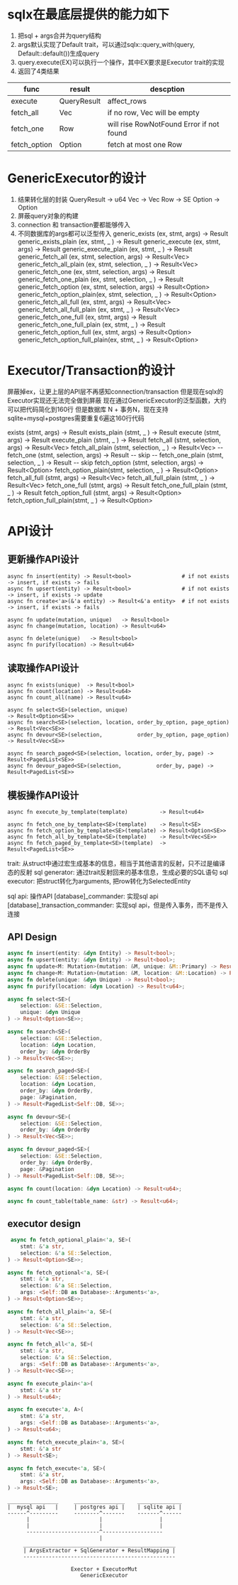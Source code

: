 # sqlx在最底层提供的能力如下
1. 把sql + args合并为query结构
2. args默认实现了Default trait，可以通过sqlx::query_with(query, Default::default())生成query
3. query.execute(EX)可以执行一个操作，其中EX要求是Executor trait的实现  
4. 返回了4类结果

| func         | result      | descption                                |
|--------------|-------------|------------------------------------------|
| execute      | QueryResult | affect_rows                              |
| fetch_all    | Vec<Row>    | if no row, Vec will be empty             |
| fetch_one    | Row         | will rise RowNotFound Error if not found |
| fetch_option | Option<Row> | fetch at most one Row                    |


# GenericExecutor的设计
1. 结果转化层的封装
QueryResult -> u64
Vec<Row>    -> Vec<SE>
Row         -> SE
Option<Row> -> Option<SE>
2. 屏蔽query对象的构建
3. connection 和 transaction要都能够传入
4. 不同数据库的args都可以泛型传入
generic_exists            (ex, stmt, args) -> Result<bool>
generic_exists_plain      (ex, stmt, _   ) -> Result<bool>
generic_execute           (ex, stmt, args) -> Result<u64>
generic_execute_plain     (ex, stmt, _   ) -> Result<u64>
generic_fetch_all         (ex, stmt, selection, args) -> Result<Vec<SE>>
generic_fetch_all_plain   (ex, stmt, selection, _   ) -> Result<Vec<SE>>
generic_fetch_one         (ex, stmt, selection, args) -> Result<SE>
generic_fetch_one_plain   (ex, stmt, selection, _   ) -> Result<SE>
generic_fetch_option      (ex, stmt, selection, args) -> Result<Option<SE>>
generic_fetch_option_plain(ex, stmt, selection, _   ) -> Result<Option<SE>>
generic_fetch_all_full         (ex, stmt, args) -> Result<Vec<SE>>
generic_fetch_all_full_plain   (ex, stmt, _   ) -> Result<Vec<SE>>
generic_fetch_one_full         (ex, stmt, args) -> Result<SE>
generic_fetch_one_full_plain   (ex, stmt, _   ) -> Result<SE>
generic_fetch_option_full      (ex, stmt, args) -> Result<Option<SE>>
generic_fetch_option_full_plain(ex, stmt, _   ) -> Result<Option<SE>>

# Executor/Transaction的设计
屏蔽掉ex，让更上层的API层不再感知connection/transaction
但是现在sqlx的Executor实现还无法完全做到屏蔽
现在通过GenericExecutor的泛型函数，大约可以把代码简化到160行
但是数据库 N + 事务N，现在支持sqlite+mysql+postgres需要重复6遍这160行代码  

exists            (stmt, args) -> Result<bool>
exists_plain      (stmt, _   ) -> Result<bool>
execute           (stmt, args) -> Result<u64>
execute_plain     (stmt, _   ) -> Result<u64>
fetch_all         (stmt, selection, args) -> Result<Vec<SE>>
fetch_all_plain   (stmt, selection, _   ) -> Result<Vec<SE>>
-- fetch_one         (stmt, selection, args) -> Result<SE> -- skip
-- fetch_one_plain   (stmt, selection, _   ) -> Result<SE> -- skip
fetch_option      (stmt, selection, args) -> Result<Option<SE>>
fetch_option_plain(stmt, selection, _   ) -> Result<Option<SE>>
fetch_all_full         (stmt, args) -> Result<Vec<SE>>
fetch_all_full_plain   (stmt, _   ) -> Result<Vec<SE>>
fetch_one_full         (stmt, args) -> Result<SE>
fetch_one_full_plain   (stmt, _   ) -> Result<SE>
fetch_option_full      (stmt, args) -> Result<Option<SE>>
fetch_option_full_plain(stmt, _   ) -> Result<Option<SE>>






# API设计

## 更新操作API设计
```
async fn insert(entity) -> Result<bool>                # if not exists -> insert, if exists -> fails   
async fn upsert(entity) -> Result<bool>                # if not exists -> insert, if exists -> update  
async fn create<'a>(&'a entity) -> Result<&'a entity>  # if not exists -> insert, if exists -> fails  

async fn update(mutation, unique)   -> Result<bool> 
async fn change(mutation, location) -> Result<u64>
    
async fn delete(unique)   -> Result<bool>
async fn purify(location) -> Result<u64>
```


## 读取操作API设计
```
async fn exists(unique)  -> Result<bool>
async fn count(location) -> Result<u64>
async fn count_all(name) -> Result<u64>

async fn select<SE>(selection, unique)                                 -> Result<Option<SE>>
async fn search<SE>(selection, location, order_by_option, page_option) -> Result<Vec<SE>>
async fn devour<SE>(selection,           order_by_option, page_option) -> Result<Vec<SE>>

async fn search_paged<SE>(selection, location, order_by, page) -> Result<PagedList<SE>>
async fn devour_paged<SE>(selection,           order_by, page) -> Result<PagedList<SE>>
```

## 模板操作API设计
```
async fn execute_by_template(template)          -> Result<u64>

async fn fetch_one_by_template<SE>(template)    -> Result<SE>
async fn fetch_option_by_template<SE>(template) -> Result<Option<SE>>
async fn fetch_all_by_template<SE>(template)    -> Result<Vec<SE>>
async fn fetch_paged_by_template<SE>(template)  -> Result<PagedList<SE>>
```



trait: 从struct中通过宏生成基本的信息，相当于其他语言的反射，只不过是编译态的反射
sql generator: 通过trait反射回来的基本信息，生成必要的SQL语句
sql executor: 把struct转化为arguments, 把row转化为SelectedEntity

sql api: 操作API
\[database\]_commander: 实现sql api
\[database\]_transaction_commander: 实现sql api，但是传入事务，而不是传入连接 


## API Design

```rust
async fn insert(entity: &dyn Entity) -> Result<bool>;
async fn upsert(entity: &dyn Entity) -> Result<bool>;
async fn update<M: Mutation>(mutation: &M, unique: &M::Primary) -> Result<bool>;
async fn change<M: Mutation>(mutation: &M, location: &M::Location) -> Result<u64>;
async fn delete(unique: &dyn Unique) -> Result<bool>;
async fn purify(location: &dyn Location) -> Result<u64>;
```

```rust
async fn select<SE>(
    selection: &SE::Selection, 
    unique: &dyn Unique
) -> Result<Option<SE>>;

async fn search<SE>(
    selection: &SE::Selection, 
    location: &dyn Location, 
    order_by: &dyn OrderBy
) -> Result<Vec<SE>>;

async fn search_paged<SE>(
    selection: &SE::Selection,
    location: &dyn Location,
    order_by: &dyn OrderBy,
    page: &Pagination,
) -> Result<PagedList<Self::DB, SE>>;

async fn devour<SE>(
    selection: &SE::Selection, 
    order_by: &dyn OrderBy
) -> Result<Vec<SE>>;

async fn devour_paged<SE>(
    selection: &SE::Selection, 
    order_by: &dyn OrderBy, 
    page: &Pagination
) -> Result<PagedList<Self::DB, SE>>;

async fn count(location: &dyn Location) -> Result<u64>;

async fn count_table(table_name: &str) -> Result<u64>;

```



## executor design
```rust
 async fn fetch_optional_plain<'a, SE>(
    stmt: &'a str,
    selection: &'a SE::Selection,
) -> Result<Option<SE>>;

async fn fetch_optional<'a, SE>(
    stmt: &'a str,
    selection: &'a SE::Selection,
    args: <Self::DB as Database>::Arguments<'a>,
) -> Result<Option<SE>>;

async fn fetch_all_plain<'a, SE>(
    stmt: &'a str,
    selection: &'a SE::Selection,
) -> Result<Vec<SE>>;

async fn fetch_all<'a, SE>(
    stmt: &'a str,
    selection: &'a SE::Selection,
    args: <Self::DB as Database>::Arguments<'a>,
) -> Result<Vec<SE>>;

async fn execute_plain<'a>(
    stmt: &'a str
) -> Result<u64>;

async fn execute<'a, A>(
    stmt: &'a str,
    args: <Self::DB as Database>::Arguments<'a>,
) -> Result<u64>;

async fn fetch_execute_plain<'a, SE>(
    stmt: &'a str
) -> Result<SE>;

async fn fetch_execute<'a, SE>(
    stmt: &'a str,
    args: <Self::DB as Database>::Arguments<'a>,
) -> Result<SE>;
```


```
________________     ________________    ______________
|  mysql api   |     | postgres api |    | sqlite api |
------^---------     --------^-------    -------^------
      |                      |                  |
      |                      |                  |
      -----------------------^-------------------
                             |    
     ________________________________________________
     | ArgsExtractor + SqlGenerator + ResultMapping |
     ------------------------------------------------

                    Exector + ExecutorMut
                       GenericExecutor

```